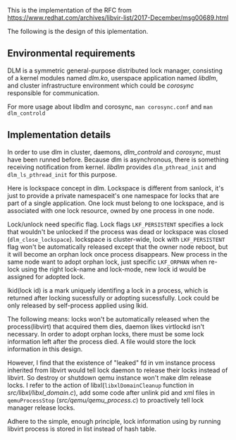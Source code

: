 This is the implementation of the RFC from
  https://www.redhat.com/archives/libvir-list/2017-December/msg00689.html

The following is the design of this iplementation.

## Environmental requirements

  DLM is a symmetric general-purpose distributed lock manager,
  consisting of a kernel modules named *dlm.ko*, userspace
  application named *libdlm*, and cluster infrastructure
  environment which could be *corosync* responsible for communication.

  For more usage about libdlm and corosync,  `man corosync.conf`
  and `man dlm_controld`

## Implementation details

  In order to use dlm in cluster, daemons, *dlm_controld* and
  *corosync*, must have been runned before. Because dlm is
  asynchronous, there is something receiving notification from
  kernel. *libdlm* provides `dlm_pthread_init` and
  `dlm_ls_pthread_init` for this purpose.

  Here is lockspace concept in dlm. Lockspace is different
  from sanlock, it's just to provide a private namespaceit's
  one namespace for locks that are part of a single application.
  One lock must belong to one lockspace, and is associated with
  one lock resource, owned by one process in one node.

  Lock/unlock need specific flag. Lock flags `LKF_PERSISTENT`
  specifies a lock that wouldn't be unlocked if the process was
  dead or lockspace was closed (`dlm_close_lockspace`). lockspace
  is cluster-wide, lock with `LKF_PERSISTENT` flag won't be
  automatically released except that the owner node reboot, but
  it will become an orphan lock once process disappears. New
  process in the same node want to adopt orphan lock, just
  specific `LKF_ORPHAN` when re-lock using the right lock-name
  and lock-mode, new lock id would be assigned for adopted lock.

  lkid(lock id) is a mark uniquely identifing a lock in a process,
  which is returned after locking sucessfully or adopting sucessfully.
  Lock could be only released by self-process applied using lkid.

  The following means: locks won't be automatically released when
  the process(libvirt) that acquired them dies, daemon likes
  virtlockd isn't necessary. In order to adopt orphan locks, there
  must be some lock information left after the process died. A
  file would store the lock information in this design.

  However, I find that the existence of "leaked" fd in vm instance
  process inherited from libvirt would tell lock daemon to release
  their locks instead of libvirt. So destroy or shutdown qemu
  instance won't make dlm release locks. I refer to the action of
  libxl(`libxlDomainCleanup` function in *src/libxl/libxl_domain.c*),
  add some code after unlink pid and xml files in `qemuProcessStop`
  (*src/qemu/qemu_process.c*) to proactively tell lock manager
  release locks.

  Adhere to the simple, enough principle, lock information using
  by running libvirt process is stored in list instead of hash
  table.
